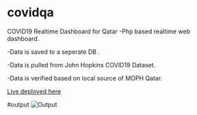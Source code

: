 # covidqa
COVID19 Realtime Dashboard for Qatar
 -Php based realtime web dashboard.
 
 -Data is saved to a seperate DB .
 
 -Data is pulled from John Hopkins COVID19 Dataset.
 
 -Data is verified based on local source of MOPH Qatar.
 
 [Live deployed here](http://www.covidqa.rf.gd)
 
 #output
 ![Output](https://i.postimg.cc/Fz0FWcsn/covidqa.png)
